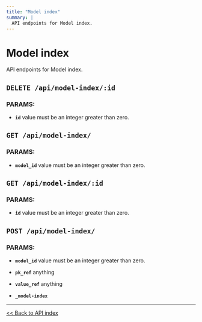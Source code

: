 ```yaml
---
title: "Model index"
summary: |
  API endpoints for Model index.
---
```


# Model index

API endpoints for Model index.

## `DELETE /api/model-index/:id`

### PARAMS:

*  **`id`** value must be an integer greater than zero.

## `GET /api/model-index/`

### PARAMS:

*  **`model_id`** value must be an integer greater than zero.

## `GET /api/model-index/:id`

### PARAMS:

*  **`id`** value must be an integer greater than zero.

## `POST /api/model-index/`

### PARAMS:

*  **`model_id`** value must be an integer greater than zero.

*  **`pk_ref`** anything

*  **`value_ref`** anything

*  **`_model-index`**

---

[<< Back to API index](../api-documentation.md)